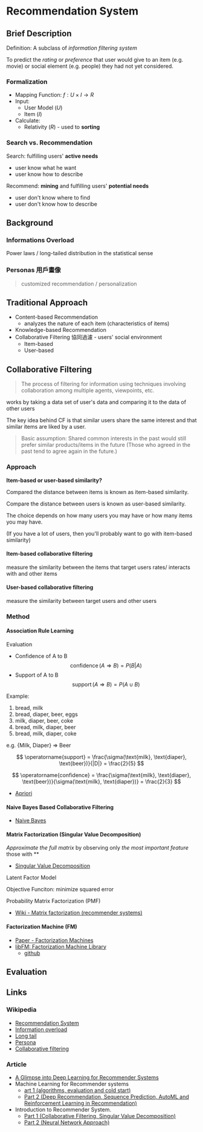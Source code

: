 # Recommendation System

## Brief Description

Definition: A subclass of *information filtering system*

To predict the *rating* or *preference* that user would give to an item (e.g. movie) or social element (e.g. people) they had not yet considered.

### Formalization

* Mapping Function: $f: U \times I \rightarrow R$
* Input:
  * User Model ($U$)
  * Item ($I$)
* Calculate:
  * Relativity ($R$) - used to **sorting**

### Search vs. Recommendation

Search: fulfilling users' **active needs**

* user know what he want
* user know how to describe

Recommend: **mining** and fulfilling users' **potential needs**

* user don't know where to find
* user don't know how to describe

## Background

### Informations Overload

Power laws / long-tailed distribution in the statistical sense

### Personas 用戶畫像

> customized recommendation / personalization

## Traditional Approach

* Content-based Recommendation
    * analyzes the nature of each item (characteristics of items)
* Knowledge-based Recommendation
* Collaborative Filtering 協同過濾 - users' social environment
    * Item-based
    * User-based

## Collaborative Filtering

> The process of filtering for information using techniques involving collaboration among multiple agents, viewpoints, etc.

works by taking a data set of user's data and comparing it to the data of other users

The key idea behind CF is that similar users share the same interest and that similar items are liked by a user.

> Basic assumption: Shared common interests in the past would still prefer similar products/items in the future (Those who agreed in the past tend to agree again in the future.)

### Approach

**Item-based or user-based similarity?**

Compared the distance between items is known as item-based similarity.

Compare the distance between users is known as user-based similarity.

The choice depends on how many users you may have or how many items you may have.

(If you have a lot of users, then you'll probably want to go with item-based similarity)

#### Item-based collaborative filtering

measure the similarity between the items that target users rates/ interacts with and other items

#### User-based collaborative filtering

measure the similarity between target users and other users

### Method

#### Association Rule Learning

Evaluation

* Confidence of A to B
    $$
    \operatorname{confidence}(A\Rightarrow B) = P(B|A)
    $$
* Support of A to B
    $$
    \operatorname{support}(A\Rightarrow B) = P(A \cup B)
    $$

Example:

1. bread, milk
2. bread, diaper, beer, eggs
3. milk, diaper, beer, coke
4. bread, milk, diaper, beer
5. bread, milk, diaper, coke

e.g. {Milk, Diaper} => Beer

$$
\operatorname{support} = \frac{\sigma(\text{milk}, \text{diaper}, \text{beer})}{|D|} = \frac{2}{5}
$$

$$
\operatorname{confidence} = \frac{\sigma(\text{milk}, \text{diaper}, \text{beer})}{\sigma(\text{milk}, \text{diaper})} = \frac{2}{3}
$$

* [Apriori](../Algorithm/Apriori/Apriori.md)

#### Naive Bayes Based Collaborative Filtering

* [Naive Bayes](../Algorithm/NaiveBayes/NaiveBayes.md)

#### Matrix Factorization (Singular Value Decomposition)

*Approximate the full matrix* by observing only *the most important feature* those with **

* [Singular Value Decomposition](../Algorithm/SVD/SVD.md)

Latent Factor Model

Objective Funciton: minimize squared error

Probability Matrix Factorization (PMF)

* [Wiki - Matrix factorization (recommender systems)](https://en.wikipedia.org/wiki/Matrix_factorization_(recommender_systems))

#### Factorization Machine (FM)

* [Paper - Factorization Machines](https://www.csie.ntu.edu.tw/~b97053/paper/Rendle2010FM.pdf)
* [libFM: Factorization Machine Library](http://www.libfm.org/)
  * [github](https://github.com/srendle/libfm)

## Evaluation

## Links

### Wikipedia

* [Recommendation System](https://en.wikipedia.org/wiki/Recommender_system)
* [Information overload](https://en.wikipedia.org/wiki/Information_overload)
* [Long tail](https://en.wikipedia.org/wiki/Long_tail)
* [Persona](https://en.wikipedia.org/wiki/Persona)
* [Collaborative filtering](https://en.wikipedia.org/wiki/Collaborative_filtering)

### Article

* [A Glimpse into Deep Learning for Recommender Systems](https://medium.com/@libreai/a-glimpse-into-deep-learning-for-recommender-systems-d66ae0681775)
* Machine Learning for Recommender systems
    * [art 1 (algorithms, evaluation and cold start)](https://medium.com/recombee-blog/machine-learning-for-recommender-systems-part-1-algorithms-evaluation-and-cold-start-6f696683d0ed)
    * [Part 2 (Deep Recommendation, Sequence Prediction, AutoML and Reinforcement Learning in Recommendation)](https://medium.com/recombee-blog/machine-learning-for-recommender-systems-part-2-deep-recommendation-sequence-prediction-automl-f134bc79d66b)
* Introduction to Recommender System.
    * [Part 1 (Collaborative Filtering, Singular Value Decomposition)](https://hackernoon.com/introduction-to-recommender-system-part-1-collaborative-filtering-singular-value-decomposition-44c9659c5e75)
    * [Part 2 (Neural Network Approach)](https://towardsdatascience.com/introduction-to-recommender-system-part-2-adoption-of-neural-network-831972c4cbf7?gi=a21e975a20d3)
